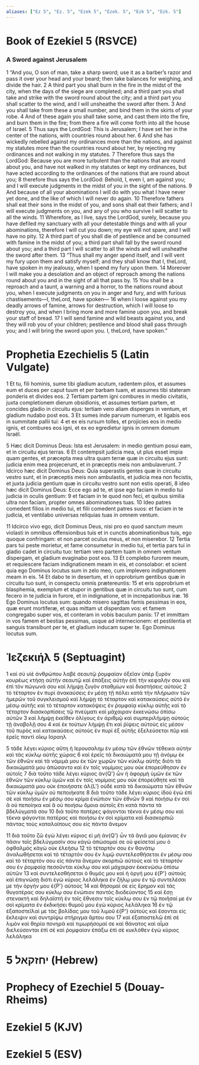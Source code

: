 ```yaml
---
aliases: ["Ez 5", "Ez. 5", "Ezek 5", "Ezek. 5", "Ezk 5", "Ezk. 5"]
---
```



# Book of Ezekiel 5 (RSVCE)

### A Sword against Jerusalem
1 “And you, O son of man, take a sharp sword; use it as a barber’s razor and pass it over your head and your beard; then take balances for weighing, and divide the hair.
2 A third part you shall burn in the fire in the midst of the city, when the days of the siege are completed; and a third part you shall take and strike with the sword round about the city; and a third part you shall scatter to the wind, and I will unsheathe the sword after them.
3 And you shall take from these a small number, and bind them in the skirts of your robe.
4 And of these again you shall take some, and cast them into the fire, and burn them in the fire; from there a fire will come forth into all the house of Israel.
5 Thus says the LordGod: This is Jerusalem; I have set her in the center of the nations, with countries round about her.
6 And she has wickedly rebelled against my ordinances more than the nations, and against my statutes more than the countries round about her, by rejecting my ordinances and not walking in my statutes.
7 Therefore thus says the LordGod: Because you are more turbulent than the nations that are round about you, and have not walked in my statutes or kept my ordinances, but have acted according to the ordinances of the nations that are round about you;
8 therefore thus says the LordGod: Behold, I, even I, am against you; and I will execute judgments in the midst of you in the sight of the nations.
9 And because of all your abominations I will do with you what I have never yet done, and the like of which I will never do again.
10 Therefore fathers shall eat their sons in the midst of you, and sons shall eat their fathers; and I will execute judgments on you, and any of you who survive I will scatter to all the winds.
11 Wherefore, as I live, says the LordGod, surely, because you have defiled my sanctuary with all your detestable things and with all your abominations, therefore I will cut you down; my eye will not spare, and I will have no pity.
12 A third part of you shall die of pestilence and be consumed with famine in the midst of you; a third part shall fall by the sword round about you; and a third part I will scatter to all the winds and will unsheathe the sword after them.
13 “Thus shall my anger spend itself, and I will vent my fury upon them and satisfy myself; and they shall know that I, theLord, have spoken in my jealousy, when I spend my fury upon them.
14 Moreover I will make you a desolation and an object of reproach among the nations round about you and in the sight of all that pass by.
15 You shall be a reproach and a taunt, a warning and a horror, to the nations round about you, when I execute judgments on you in anger and fury, and with furious chastisements—I, theLord, have spoken—
16 when I loose against you my deadly arrows of famine, arrows for destruction, which I will loose to destroy you, and when I bring more and more famine upon you, and break your staff of bread.
17 I will send famine and wild beasts against you, and they will rob you of your children; pestilence and blood shall pass through you; and I will bring the sword upon you. I, theLord, have spoken.”


# Prophetia Ezechielis 5 (Latin Vulgate)

1 Et tu, fili hominis, sume tibi gladium acutum, radentem pilos, et assumes eum et duces per caput tuum et per barbam tuam, et assumes tibi stateram ponderis et divides eos.
2 Tertiam partem igni combures in medio civitatis, juxta completionem dierum obsidionis, et assumes tertiam partem, et concides gladio in circuitu ejus: tertiam vero aliam disperges in ventum, et gladium nudabo post eos.
3 Et sumes inde parvum numerum, et ligabis eos in summitate pallii tui:
4 et ex eis rursum tolles, et projicies eos in medio ignis, et combures eos igni, et ex eo egredietur ignis in omnem domum Israël.

5 Hæc dicit Dominus Deus: Ista est Jerusalem: in medio gentium posui eam, et in circuitu ejus terras.
6 Et contempsit judicia mea, ut plus esset impia quam gentes, et præcepta mea ultra quam terræ quæ in circuitu ejus sunt: judicia enim mea projecerunt, et in præceptis meis non ambulaverunt.
7 Idcirco hæc dicit Dominus Deus: Quia superastis gentes quæ in circuitu vestro sunt, et in præceptis meis non ambulastis, et judicia mea non fecistis, et juxta judicia gentium quæ in circuitu vestro sunt non estis operati,
8 ideo hæc dicit Dominus Deus: Ecce ego ad te, et ipse ego faciam in medio tui judicia in oculis gentium:
9 et faciam in te quod non feci, et quibus similia ultra non faciam, propter omnes abominationes tuas.
10 Ideo patres comedent filios in medio tui, et filii comedent patres suos: et faciam in te judicia, et ventilabo universas reliquias tuas in omnem ventum.

11 Idcirco vivo ego, dicit Dominus Deus, nisi pro eo quod sanctum meum violasti in omnibus offensionibus tuis et in cunctis abominationibus tuis, ego quoque confringam: et non parcet oculus meus, et non miserebor.
12 Tertia pars tui peste morietur, et fame consumetur in medio tui, et tertia pars tui in gladio cadet in circuitu tuo: tertiam vero partem tuam in omnem ventum dispergam, et gladium evaginabo post eos.
13 Et complebo furorem meum, et requiescere faciam indignationem meam in eis, et consolabor: et scient quia ego Dominus locutus sum in zelo meo, cum implevero indignationem meam in eis.
14 Et dabo te in desertum, et in opprobrium gentibus quæ in circuitu tuo sunt, in conspectu omnis prætereuntis:
15 et eris opprobrium et blasphemia, exemplum et stupor in gentibus quæ in circuitu tuo sunt, cum fecero in te judicia in furore, et in indignatione, et in increpationibus iræ.
16 Ego Dominus locutus sum: quando misero sagittas famis pessimas in eos, quæ erunt mortiferæ, et quas mittam ut disperdam vos: et famem congregabo super vos, et conteram in vobis baculum panis:
17 et immittam in vos famem et bestias pessimas, usque ad internecionem: et pestilentia et sanguis transibunt per te, et gladium inducam super te. Ego Dominus locutus sum.


# Ἰεζεκιήλ 5 (Septuagint)

1 καὶ σύ υἱὲ ἀνθρώπου λαβὲ σεαυτῷ ῥομφαίαν ὀξεῖαν ὑπὲρ ξυρὸν κουρέως κτήσῃ αὐτὴν σεαυτῷ καὶ ἐπάξεις αὐτὴν ἐπὶ τὴν κεφαλήν σου καὶ ἐπὶ τὸν πώγωνά σου καὶ λήμψῃ ζυγὸν σταθμίων καὶ διαστήσεις αὐτούς
2 τὸ τέταρτον ἐν πυρὶ ἀνακαύσεις ἐν μέσῃ τῇ πόλει κατὰ τὴν πλήρωσιν τῶν ἡμερῶν τοῦ συγκλεισμοῦ καὶ λήμψῃ τὸ τέταρτον καὶ κατακαύσεις αὐτὸ ἐν μέσῳ αὐτῆς καὶ τὸ τέταρτον κατακόψεις ἐν ῥομφαίᾳ κύκλῳ αὐτῆς καὶ τὸ τέταρτον διασκορπίσεις τῷ πνεύματι καὶ μάχαιραν ἐκκενώσω ὀπίσω αὐτῶν
3 καὶ λήμψῃ ἐκεῖθεν ὀλίγους ἐν ἀριθμῷ καὶ συμπεριλήμψῃ αὐτοὺς τῇ ἀναβολῇ σου
4 καὶ ἐκ τούτων λήμψῃ ἔτι καὶ ῥίψεις αὐτοὺς εἰς μέσον τοῦ πυρὸς καὶ κατακαύσεις αὐτοὺς ἐν πυρί ἐξ αὐτῆς ἐξελεύσεται πῦρ καὶ ἐρεῖς παντὶ οἴκῳ Ισραηλ

5 τάδε λέγει κύριος αὕτη ἡ Ιερουσαλημ ἐν μέσῳ τῶν ἐθνῶν τέθεικα αὐτὴν καὶ τὰς κύκλῳ αὐτῆς χώρας
6 καὶ ἐρεῖς τὰ δικαιώματά μου τῇ ἀνόμῳ ἐκ τῶν ἐθνῶν καὶ τὰ νόμιμά μου ἐκ τῶν χωρῶν τῶν κύκλῳ αὐτῆς διότι τὰ δικαιώματά μου ἀπώσαντο καὶ ἐν τοῖς νομίμοις μου οὐκ ἐπορεύθησαν ἐν αὐτοῖς
7 διὰ τοῦτο τάδε λέγει κύριος ἀν{Q'} ὧν ἡ ἀφορμὴ ὑμῶν ἐκ τῶν ἐθνῶν τῶν κύκλῳ ὑμῶν καὶ ἐν τοῖς νομίμοις μου οὐκ ἐπορεύθητε καὶ τὰ δικαιώματά μου οὐκ ἐποιήσατε ἀλ{L'} οὐδὲ κατὰ τὰ δικαιώματα τῶν ἐθνῶν τῶν κύκλῳ ὑμῶν οὐ πεποιήκατε
8 διὰ τοῦτο τάδε λέγει κύριος ἰδοὺ ἐγὼ ἐπὶ σὲ καὶ ποιήσω ἐν μέσῳ σου κρίμα ἐνώπιον τῶν ἐθνῶν
9 καὶ ποιήσω ἐν σοὶ ἃ οὐ πεποίηκα καὶ ἃ οὐ ποιήσω ὅμοια αὐτοῖς ἔτι κατὰ πάντα τὰ βδελύγματά σου
10 διὰ τοῦτο πατέρες φάγονται τέκνα ἐν μέσῳ σου καὶ τέκνα φάγονται πατέρας καὶ ποιήσω ἐν σοὶ κρίματα καὶ διασκορπιῶ πάντας τοὺς καταλοίπους σου εἰς πάντα ἄνεμον

11 διὰ τοῦτο ζῶ ἐγώ λέγει κύριος εἰ μὴ ἀν{Q'} ὧν τὰ ἅγιά μου ἐμίανας ἐν πᾶσιν τοῖς βδελύγμασίν σου κἀγὼ ἀπώσομαί σε οὐ φείσεταί μου ὁ ὀφθαλμός κἀγὼ οὐκ ἐλεήσω
12 τὸ τέταρτόν σου ἐν θανάτῳ ἀναλωθήσεται καὶ τὸ τέταρτόν σου ἐν λιμῷ συντελεσθήσεται ἐν μέσῳ σου καὶ τὸ τέταρτόν σου εἰς πάντα ἄνεμον σκορπιῶ αὐτούς καὶ τὸ τέταρτόν σου ἐν ῥομφαίᾳ πεσοῦνται κύκλῳ σου καὶ μάχαιραν ἐκκενώσω ὀπίσω αὐτῶν
13 καὶ συντελεσθήσεται ὁ θυμός μου καὶ ἡ ὀργή μου ἐ{P'} αὐτούς καὶ ἐπιγνώσῃ διότι ἐγὼ κύριος λελάληκα ἐν ζήλῳ μου ἐν τῷ συντελέσαι με τὴν ὀργήν μου ἐ{P'} αὐτούς
14 καὶ θήσομαί σε εἰς ἔρημον καὶ τὰς θυγατέρας σου κύκλῳ σου ἐνώπιον παντὸς διοδεύοντος
15 καὶ ἔσῃ στενακτὴ καὶ δηλαϊστὴ ἐν τοῖς ἔθνεσιν τοῖς κύκλῳ σου ἐν τῷ ποιῆσαί με ἐν σοὶ κρίματα ἐν ἐκδικήσει θυμοῦ μου ἐγὼ κύριος λελάληκα
16 ἐν τῷ ἐξαποστεῖλαί με τὰς βολίδας μου τοῦ λιμοῦ ἐ{P'} αὐτοὺς καὶ ἔσονται εἰς ἔκλειψιν καὶ συντρίψω στήριγμα ἄρτου σου
17 καὶ ἐξαποστελῶ ἐπὶ σὲ λιμὸν καὶ θηρία πονηρὰ καὶ τιμωρήσομαί σε καὶ θάνατος καὶ αἷμα διελεύσονται ἐπὶ σέ καὶ ῥομφαίαν ἐπάξω ἐπὶ σὲ κυκλόθεν ἐγὼ κύριος λελάληκα


# 5 יחזקאל (Hebrew)


# Prophecy of Ezechiel 5 (Douay-Rheims)


# Ezekiel 5 (KJV)


# Ezekiel 5 (ESV)

